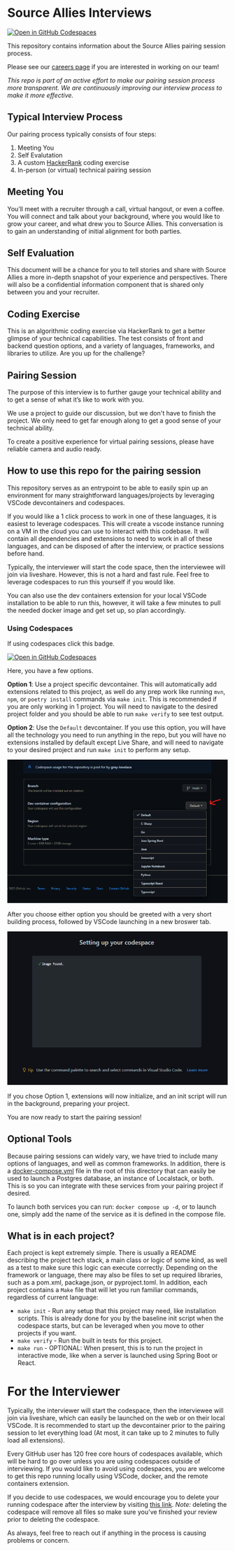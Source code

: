 # Source Allies Interviews

[![Open in GitHub Codespaces](https://github.com/codespaces/badge.svg)](https://github.com/codespaces/new?hide_repo_select=true&ref=main&repo=704560088&skip_quickstart=true)

This repository contains information about the Source Allies pairing session process.

Please see our [careers page](https://www.sourceallies.com/careers/) if you are interested in working on our team!

_This repo is part of an active effort to make our pairing session process more transparent. We are continuously improving our interview process to make it more effective._

## Typical Interview Process

Our pairing process typically consists of four steps:

1. Meeting You
2. Self Evalutation
3. A custom [HackerRank](https://www.hackerrank.com/) coding exercise
4. In-person (or virtual) technical pairing session 

## Meeting You

You’ll meet with a recruiter through a call, virtual hangout, or even a coffee. You will connect and talk about your background, where you would like to grow your career, and what drew you to Source Allies. This conversation is to gain an understanding of initial alignment for both parties.

## Self Evaluation

This document will be a chance for you to tell stories and share with Source Allies a more in-depth snapshot of your experience and perspectives. There will also be a confidential information component that is shared only between you and your recruiter. 

## Coding Exercise

This is an algorithmic coding exercise via HackerRank to get a better glimpse of your technical capabilities. The test consists of front and backend question options, and a variety of languages, frameworks, and libraries to utilize. Are you up for the challenge?

## Pairing Session

The purpose of this interview is to further gauge your technical ability and to get a sense of what it’s like to work with you. 

We use a project to guide our discussion, but we don't have to finish the project. We only need to get far enough along to get a good sense of your technical ability.

To create a positive experience for virtual pairing sessions, please have reliable camera and audio ready.

## How to use this repo for the pairing session

This repository serves as an entrypoint to be able to easily spin up an environment for many straightforward languages/projects by leveraging VSCode devcontainers and codespaces.

If you would like a 1 click process to work in one of these languages, it is easiest to leverage codespaces. This will create a vscode instance running on a VM in the cloud you can use to interact with this codebase.  It will contain all dependencies and extensions to need to work in all of these languages, and can be disposed of after the interview, or practice sessions before hand.

Typically, the interviewer will start the code space, then the interviewee will join via liveshare. However, this is not a hard and fast rule. Feel free to leverage codespaces to run this yourself if you would like.

You can also use the dev containers extension for your local VSCode installation to be able to run this, however, it will take a few minutes to pull the needed docker image and get set up, so plan accordingly.


### Using Codespaces

If using codespaces click this badge.

[![Open in GitHub Codespaces](https://github.com/codespaces/badge.svg)](https://github.com/codespaces/new?hide_repo_select=true&ref=main&repo=704560088&skip_quickstart=true)

Here, you have a few options.

__Option 1__: Use a project specific devcontainer.  This will automatically add extensions related to this project, as well do any prep work like running `mvn`, `npm`, or `poetry install` commands via `make init`.  This is recommended if you are only working in 1 project. You will need to navigate to the desired project folder and you should be able to run `make verify` to see test output.

__Option 2__: Use the `Default` devcontainer.  If you use this option, you will have all the technology you need to run anything in the repo, but you will have no extensions installed by default except Live Share, and will need to navigate to your desired project and run `make init` to perform any setup.

![Launch Codespace](resources/media/LaunchCodespace.png)

After you choose either option you should be greeted with a very short building process, followed by VSCode launching in a new broswer tab.

![Codespace Launching](resources/media/CodespaceLaunching.png)

If you chose Option 1, extensions will now initialize, and an init script will run in the background, preparing your project.

You are now ready to start the pairing session!

## Optional Tools

Because pairing sessions can widely vary, we have tried to include many options of languages, and well as common frameworks. In addition, there is a [docker-compose.yml](docker-compose.yml) file in the root of this directory that can easily be used to launch a Postgres database, an instance of Localstack, or both.  This is so you can integrate with these services from your pairing project if desired.

To launch both services you can run: `docker compose up -d`, or to launch one, simply add the name of the service as it is defined in the compose file.

## What is in each project?

Each project is kept extremely simple.  There is usually a README describing the project tech stack, a main class or logic of some kind, as well as a test to make sure this logic can execute correctly.  Depending on the framework or language, there may also be files to set up required libraries, such as a pom.xml, package.json, or pyproject.toml.  In addition, each project contains a `Make` file that will let you run familiar commands, regardless of current language:

- `make init` - Run any setup that this project may need, like installation scripts.  This is already done for you by the baseline init script when the codespace starts, but can be leveraged when you move to other projects if you want.
- `make verify` -  Run the built in tests for this project.
- `make run` - OPTIONAL: When present, this is to run the project in interactive mode, like when a server is launched using Spring Boot or React.

# For the Interviewer

Typically, the interviewer will start the codespace, then the interviewee will join via liveshare, which can easily be launched on the web or on their local VSCode. It is recommended to start up the devcontainer prior to the pairing session to let everything load (At most, it can take up to 2 minutes to fully load all extensions).

Every GitHub user has 120 free core hours of codespaces available, which will be hard to go over unless you are using codespaces outside of interviewing. If you would like to avoid using codespaces, you are welcome to get this repo running locally using VSCode, docker, and the remote containers extension.

If you decide to use codespaces, we would encourage you to delete your running codespace after the interview by visiting [this link](https://github.com/codespaces/). *Note:* deleting the codespace will remove all files so make sure you've finished your review prior to deleting the codespace.

As always, feel free to reach out if anything in the process is causing problems or concern.
